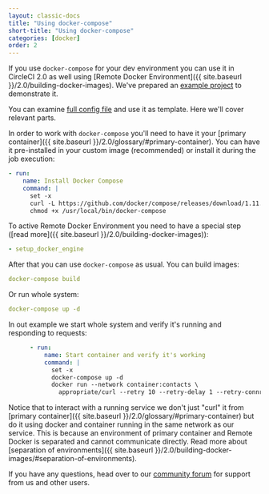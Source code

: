```yaml
---
layout: classic-docs
title: "Using docker-compose"
short-title: "Using docker-compose"
categories: [docker]
order: 2
---
```


If you use `docker-compose` for your dev environment you can use it in CircleCI 2.0 as well using [Remote Docker Environment]({{ site.baseurl }}/2.0/building-docker-images). We've prepared an [example project](https://github.com/circleci/cci-demo-docker/tree/docker-compose) to demonstrate it.

You can examine [full config file](https://github.com/circleci/cci-demo-docker/blob/docker-compose/.circleci/config.yml) and use it as template. Here we'll cover relevant parts.

In order to work with `docker-compose` you'll need to have it your [primary container]({{ site.baseurl }}/2.0/glossary/#primary-container). You can have it pre-installed in your custom image (recommended) or install it during the job execution:

``` YAML
- run:
    name: Install Docker Compose
    command: |
      set -x
      curl -L https://github.com/docker/compose/releases/download/1.11.2/docker-compose-`uname -s`-`uname -m` > /usr/local/bin/docker-compose
      chmod +x /usr/local/bin/docker-compose
```

To active Remote Docker Environment you need to have a special step ([read more]({{ site.baseurl }}/2.0/building-docker-images)):

``` YAML
- setup_docker_engine
```

After that you can use `docker-compose` as usual. You can build images:

``` YAML
docker-compose build
```

Or run whole system:

``` YAML
docker-compose up -d
```

In out example we start whole system and verify it's running and responding to requests:

``` YAML
      - run:
          name: Start container and verify it's working
          command: |
            set -x
            docker-compose up -d
            docker run --network container:contacts \
              appropriate/curl --retry 10 --retry-delay 1 --retry-connrefused http://localhost:8080/contacts/test
```

Notice that to interact with a running service we don't just "curl" it from [primary container]({{ site.baseurl }}/2.0/glossary/#primary-container) but do it using docker and container running in the same network as our service. This is because an environment of primary container and Remote Docker is separated and cannot communicate directly. Read more about [separation of environments]({{ site.baseurl }}/2.0/building-docker-images/#separation-of-environments).

If you have any questions, head over to our [community forum](https://discuss.circleci.com/) for support from us and other users.
